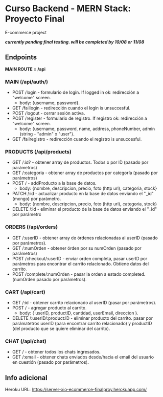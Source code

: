 # Curso Backend - MERN Stack: Proyecto Final
E-commerce project

***currently pending final testing. will be completed by 10/08 or 11/08***

## **Endpoints**

**MAIN ROUTE = /api**

### MAIN (/api/auth/)

* POST /login - formulario de login. If logged in ok: redirección a "welcome" screen. 
  * body: {username, password}.
* GET /faillogin - redirección cuando el login is unsuccesful.
* POST /logout - cerrar sesión activa.
* POST /register - formulario de registro. If registro ok: redirección a "welcome" screen.
  * body: {username, password, name, address, phoneNumber, admin (string - "admin" o "user"}.
* GET /failregistro - redirección cuando el registro is unsuccesful.

### PRODUCTS (/api/products)

* GET /:id? - obtener array de productos. Todos o por ID (pasado por parámetros)
* GET /:categoria - obtener array de productos por categoría (pasado por parámetros)
* POST / - addProducto a la base de datos.
  * body: {nombre, descripcion, precio, foto (http url), categoria, stock} 
* PATCH /:id - actualizar producto en la base de datos enviando el "_id" (mongo) por parámetro.
  * body: {nombre, descripcion, precio, foto (http url), categoria, stock} 
* DELETE /:id - eliminar el producto de la base de datos enviando el "_id" por parámetro

### ORDERS (/api/orders)

* GET /:userID - obtener array de órdenes relacionadas al userID (pasado por parámetros). 
* GET /:numOrden - obtener órden por su numOrden (pasado por parámetros)
* POST /checkout/:userID - enviar orden completa, pasar userID por parámetros para encontrar el carrito relacionado. Obtiene datos del carrito.
* POST /complete/:numOrden - pasar la orden a estado completed. (numOrden pasado por parámetros).

### CART (/api/cart)

* GET /:id - obtener carrito relacionado al userID (pasar por parámetros).
* POST / - agregar producto al carrito.
  * body: { userID, productID, cantidad, userEmail, direccion }.
* DELETE /:userID/:product:ID - eliminar producto del carrito. pasar por parámatetros userID (para encontrar carrito relacionado) y productID (del producto que se quiere eliminar del carrito).

### CHAT (/api/chat)

* GET / - obtener todos los chats ingresados.
* GET /:email - obtener chats enviados desde/hacia el email del usuario en cuestión (pasado por parámetros).

## Info adicional

Heroku URL: https://server-xio-ecommerce-finalproy.herokuapp.com/

